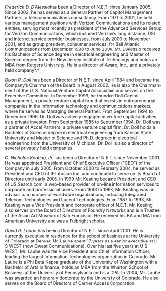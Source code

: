 *Frederick D. D’Alessio*has been a Director of N.E.T. since January
2005. Since 2002, he has served as a General Partner of Capitol
Management Partners, a telecommunications consultancy. From 1971 to
2001, he held various management positions with Verizon Communications
and its related entities, serving most recently as president of the
Advanced Services Group for Verizon Communications, which included
Verizon’s long distance, DSL and internet service provider businesses,
from July 2000 to November 2001, and as group president, consumer
services, for Bell Atlantic Communications from December 1998 to June
2000. Mr. D’Alessio received his Bachelor of Science degree in
electrical engineering and Master of Science degree from the New Jersey
Institute of Technology and holds an MBA from Rutgers University. He is
a director of Aware, Inc., and a privately held company*.*

*Dixon R. Doll* has been a Director of N.E.T. since April 1984 and
became the Company’s Chairman of the Board in August 2002. He is also
the Chairman-elect of the U. S. National Venture Capital Association and
serves on the Executive Committee. In December 1996, he founded Doll
Capital Management, a private venture capital firm that invests in
entrepreneurial companies in the information technology and
communications markets, where he serves as Managing General Partner.
From September 1994 to December 1996, Dr. Doll was actively engaged in
venture capital activities as a private investor. From September 1985 to
September 1994, Dr. Doll was a partner of Accel Partners, a private
venture capital firm. Dr. Doll holds a Bachelor of Science degree in
electrical engineering from Kansas State University and Master of
Science and Ph.D. degrees in electrical engineering from the University
of Michigan. Dr. Doll is also a director of several privately held
companies.

*C. Nicholas Keating, Jr.* has been a Director of N.E.T. since November
2001. He was appointed President and Chief Executive Officer (“CEO”) of
the Company in July 2005. From October 2000 to February 2004, he served
as President and CEO of IP Infusion Inc. and continued to serve on its
Board of Directors until early 2005. In 1999 Mr. Keating became
President and CEO of US Search.com, a web-based provider of on-line
information services to corporate and professional users. From 1993 to
1998, Mr. Keating was an advisor to a number of worldwide organizations,
including Integrated Telecom Technologies and Lucent Technologies. From
1987 to 1993, Mr. Keating was a Vice President and corporate officer of
N.E.T. Mr. Keating also serves on the Board of Directors of Foundry
Networks and is a Trustee of the Asian Art Museum of San Francisco. He
received his BA and MA from American University and was a Fulbright
scholar.

*David R. Laube* has been a Director of N.E.T. since April 2001. He is
currently executive in residence for the school of business at the
University of Colorado at Denver. Mr. Laube spent 17 years as a senior
executive at U S WEST (now Qwest Communications). Over his last five
years at U S WEST, Mr. Laube was the Vice President and Chief
Information Officer, leading the largest Information Technologies
organization in Colorado. Mr. Laube is a Phi Beta Kappa graduate of the
University of Washington with a Bachelor of Arts in finance, holds an
MBA from the Wharton School of Business at the University of
Pennsylvania and is a CPA. In 2004, Mr. Laube was awarded an honorary
doctorate by the University of Colorado. He also serves on the Board of
Directors of Carrier Access Corporation.
